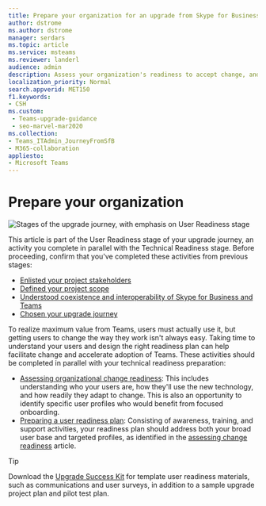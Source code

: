 ```yaml
---
title: Prepare your organization for an upgrade from Skype for Business to Teams
author: dstrome
ms.author: dstrome
manager: serdars
ms.topic: article
ms.service: msteams
ms.reviewer: landerl
audience: admin
description: Assess your organization's readiness to accept change, and prepare a plan for getting users ready to upgrade from Skype for Business to Microsoft Teams.
localization_priority: Normal
search.appverid: MET150
f1.keywords:
- CSH
ms.custom: 
 - Teams-upgrade-guidance
 - seo-marvel-mar2020
ms.collection: 
- Teams_ITAdmin_JourneyFromSfB
- M365-collaboration
appliesto:
- Microsoft Teams
---
```


# Prepare your organization

![Stages of the upgrade journey, with emphasis on User Readiness stage](media/upgrade-banner-user-readiness.png "Stages of the upgrade journey, with emphasis on the User Readiness stage")

This article is part of the User Readiness stage of your upgrade journey, an activity you complete in parallel with the Technical Readiness stage. Before proceeding, confirm that you've completed these activities from previous stages:

- [Enlisted your project stakeholders](upgrade-enlist-stakeholders.md)
- [Defined your project scope](./upgrade-define-project-scope.md)
- [Understood coexistence and interoperability of Skype for Business and Teams](./teams-and-skypeforbusiness-coexistence-and-interoperability.md)
- [Chosen your upgrade journey](upgrade-and-coexistence-of-skypeforbusiness-and-teams.md)

To realize maximum value from Teams, users must actually use it, but getting users to change the way they work isn't always easy. Taking time to understand your users and design the right readiness plan can help facilitate change and accelerate adoption of Teams. These activities should be completed in parallel with your technical readiness preparation:

- [Assessing organizational change readiness](./upgrade-org-change-readiness.md): This includes understanding who your users are, how they'll use the new technology, and how readily they adapt to change. This is also an opportunity to identify specific user profiles who would benefit from focused onboarding.
- [Preparing a user readiness plan](./upgrade-user-readiness.md): Consisting of awareness, training, and support activities, your readiness plan should address both your broad user base and targeted profiles, as identified in the [assessing change readiness](./upgrade-org-change-readiness.md) article.

> [!Tip]
> Download the [Upgrade Success Kit](https://aka.ms/UpgradeSuccessKit) for template user readiness materials, such as communications and user surveys, in addition to a sample upgrade project plan and pilot test plan.